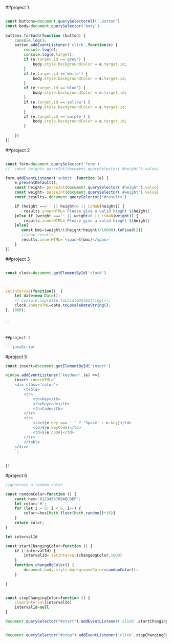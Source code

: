 ##project 1

```javaScript 

const buttons=document.querySelectorAll('.button')
const body=document.querySelector('body')
 
buttons.forEach(function (button) {
    console.log();
    button.addEventListener('click',function(e) {
        console.log(e);
        console.log(e.target);
        if (e.target.id =='grey') {
            body.style.backgroundColor = e.target.id;
        }
        if (e.target.id =='white') {
            body.style.backgroundColor = e.target.id;
        }
        if (e.target.id =='blue') {
            body.style.backgroundColor = e.target.id;
        }
        if (e.target.id =='yellow') {
            body.style.backgroundColor = e.target.id;
        }
        if (e.target.id =='purple') {
            body.style.backgroundColor = e.target.id;
        }
        
    })
})

```

##project 2

```javaScript 

const form=document.querySelector('form')
//  const height= parseInt(document.querySelector('#height').value)     (here declaration will give you empty)

form.addEventListener('submit',function (e) {
    e.preventDefault();
    const height= parseInt(document.querySelector('#height').value)
    const weight= parseInt(document.querySelector('#weight').value)
    const results= document.querySelector('#results')

    if (height ==='' || height<0 || isNaN(height)) {
        results.innerHTML=`Please give a valid hieght ${height}`
    }else if (weight ==='' || weight<0 || isNaN(weight)) {
        results.innerHTML=`Please give a valid hieght ${height}`
    }else{
       const bmi=(weight/((height*height)/10000).toFixed(2))
       //show results
       results.innerHTML=`<span>${bmi}</span>`
    }
})

```


##project 3

```javaScript

const clock=document.getElementById('clock')



setInterval(function()  {
    let date=new Date();
    // console.log(date.toLocaleDateString());
    clock.innerHTML=date.toLocaleDateString();
}, 1000);


``


##project 4

```javaScript


```


#project 5

```javaScript 
const insert=document.getElementById('insert')

window.addEventListener('keydown',(e) =>{
    insert.innerHTML=`
    <div class='color'>
        <table>
        <tr>
            <th>Key</th>
            <th>Keycode</th>
            <th>Code</th>
        </tr>
        <tr>
            <td>${e.key === ' ' ? 'Space' : e.key}</td>
            <td>${e.keyCode}</td>
            <td>${e.code}</td>
        </tr>
        </table
    </div>
    `;
    
       
})

```



#project 6

```javaScript 
//generate a random color

const randomColor=function () {
    const hex='0123456789ABCDEF';
    let color='#';
    for (let i = 0; i < 6; i++) {
        color+=hex[Math.floor(Math.random()*16)]
    }
    return color;
}

let intervalId

const startChangingColor=function () {
    if (!intervalId) {
        intervalId= setInterval(changeBgColor,1000)
    }
    function changeBgColor() {
        document.body.style.backgroundColor=randomColor();
    }
    
}


const stopChangingColor=function () {
    clearInterval(intervalId)
    intervalId=null
}

document.querySelector("#start").addEventListener('click',startChangingColor)


document.querySelector("#stop").addEventListener('click',stopChangingColor)

```